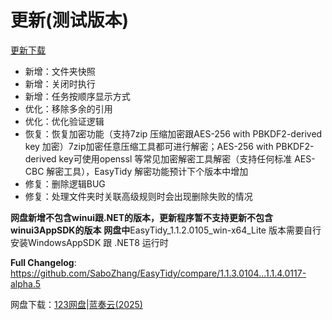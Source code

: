 
# 更新(测试版本)

[更新下载](https://github.com/SaboZhang/EasyTidy/releases)

- 新增：文件夹快照
- 新增：关闭时执行
- 新增：任务按顺序显示方式
- 优化：移除多余的引用
- 优化：优化验证逻辑
- 恢复：恢复加密功能（支持7zip 压缩加密跟AES-256 with PBKDF2-derived key 加密）7zip加密任意压缩工具都可进行解密；AES-256 with PBKDF2-derived key可使用openssl 等常见加密解密工具解密（支持任何标准 AES-CBC 解密工具），EasyTidy 解密功能预计下个版本中增加
- 修复：删除逻辑BUG
- 修复：处理文件夹时关联高级规则时会出现删除失败的情况

**网盘新增不包含winui跟.NET的版本，更新程序暂不支持更新不包含winui3AppSDK的版本**
**网盘中**EasyTidy_1.1.2.0105_win-x64_Lite 版本需要自行安装WindowsAppSDK 跟 .NET8 运行时

**Full Changelog**: <https://github.com/SaboZhang/EasyTidy/compare/1.1.3.0104...1.1.4.0117-alpha.5>

网盘下载：[123网盘](https://www.123684.com/s/hbzgTd-fmmt)|[蓝奏云(2025)](https://wwoo.lanzouu.com/b02u2ne0eh)
